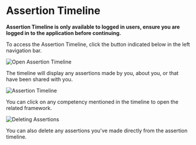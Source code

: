 # Assertion Timeline

**Assertion Timeline is only available to logged in users, ensure you are logged in to the application before continuing.**

To access the Assertion Timeline, click the button indicated below in the left navigation bar.

![Open Assertion Timeline](/authoring/assertion-timeline-button.png)

The timeline will display any assertions made by you, about you, or that have been shared with you.

![Assertion Timeline](/authoring/assertion-timeline.png)

You can click on any competency mentioned in the timeline to open the related framework.

![Deleting Assertions](/authoring/assertion-timeline-delete.png)

You can also delete any assertions you've made directly from the assertion timeline.